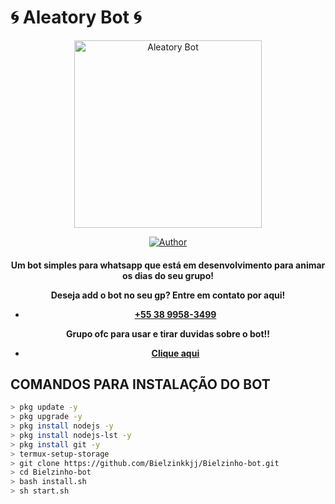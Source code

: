 # 🌀 Aleatory Bot 🌀
<div align="center">
<img src="https://i.ibb.co/TLySDcF/59ed60bd9936.jpg" alt="Aleatory Bot" width="300" />

</div>
<p align="center">
  <a href="https://github.com/Josival321/aleatory"><img title="Author" src="https://img.shields.io/badge/Author-Bielzinho-red.svg?style=for-the-badge&logo=github" /></a>
  <h4 align="center">

Um bot simples para whatsapp que está em desenvolvimento para animar os dias do seu grupo!

Deseja add o bot no seu gp? Entre em contato por aqui!
- [+55 38 9958-3499](https://wa.me/553899583499)

Grupo ofc para usar e tirar duvidas sobre o bot!!
- [Clique aqui](https://chat.whatsapp.com/HTz1DQ0kyia0Jc6IYuKEea)

## COMANDOS PARA INSTALAÇÃO DO BOT
```bash
> pkg update -y
> pkg upgrade -y
> pkg install nodejs -y
> pkg install nodejs-lst -y
> pkg install git -y
> termux-setup-storage
> git clone https://github.com/Bielzinkkjj/Bielzinho-bot.git
> cd Bielzinho-bot
> bash install.sh
> sh start.sh
```
